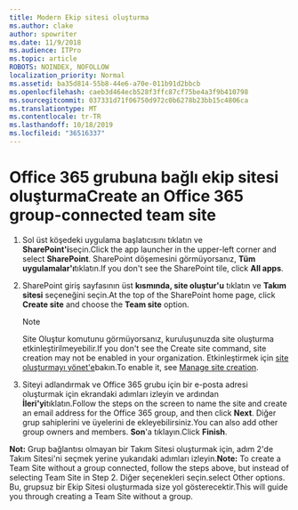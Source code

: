 ```yaml
---
title: Modern Ekip sitesi oluşturma
ms.author: clake
author: spowriter
ms.date: 11/9/2018
ms.audience: ITPro
ms.topic: article
ROBOTS: NOINDEX, NOFOLLOW
localization_priority: Normal
ms.assetid: ba35d814-55b8-44e6-a70e-011b91d2bbcb
ms.openlocfilehash: caeb3d464ecb528f3ffc87cf75be4a3f9b410798
ms.sourcegitcommit: 037331d71f06750d972c0b6278b23bb15c4806ca
ms.translationtype: MT
ms.contentlocale: tr-TR
ms.lasthandoff: 10/18/2019
ms.locfileid: "36516337"
---
```

# <a name="create-an-office-365-group-connected-team-site"></a><span data-ttu-id="cecba-102">Office 365 grubuna bağlı ekip sitesi oluşturma</span><span class="sxs-lookup"><span data-stu-id="cecba-102">Create an Office 365 group-connected team site</span></span>

1. <span data-ttu-id="cecba-103">Sol üst köşedeki uygulama başlatıcısını tıklatın ve **SharePoint'i**seçin.</span><span class="sxs-lookup"><span data-stu-id="cecba-103">Click the app launcher in the upper-left corner and select **SharePoint**.</span></span> <span data-ttu-id="cecba-104">SharePoint döşemesini görmüyorsanız, **Tüm uygulamalar'ı**tıklatın.</span><span class="sxs-lookup"><span data-stu-id="cecba-104">If you don't see the SharePoint tile, click **All apps**.</span></span>
    
2. <span data-ttu-id="cecba-105">SharePoint giriş sayfasının üst **kısmında, site oluştur'u** tıklatın ve **Takım sitesi** seçeneğini seçin.</span><span class="sxs-lookup"><span data-stu-id="cecba-105">At the top of the SharePoint home page, click **Create site** and choose the **Team site** option.</span></span> 
    
    > [!NOTE]
    > <span data-ttu-id="cecba-106">Site Oluştur komutunu görmüyorsanız, kuruluşunuzda site oluşturma etkinleştirilmeyebilir.</span><span class="sxs-lookup"><span data-stu-id="cecba-106">If you don't see the Create site command, site creation may not be enabled in your organization.</span></span> <span data-ttu-id="cecba-107">Etkinleştirmek için [site oluşturmayı yönet'e](https://go.microsoft.com/fwlink/?linkid=2009644)bakın.</span><span class="sxs-lookup"><span data-stu-id="cecba-107">To enable it, see [Manage site creation](https://go.microsoft.com/fwlink/?linkid=2009644).</span></span> 
  
3. <span data-ttu-id="cecba-108">Siteyi adlandırmak ve Office 365 grubu için bir e-posta adresi oluşturmak için ekrandaki adımları izleyin ve ardından **İleri'yi**tıklatın.</span><span class="sxs-lookup"><span data-stu-id="cecba-108">Follow the steps on the screen to name the site and create an email address for the Office 365 group, and then click **Next**.</span></span> <span data-ttu-id="cecba-109">Diğer grup sahiplerini ve üyelerini de ekleyebilirsiniz.</span><span class="sxs-lookup"><span data-stu-id="cecba-109">You can also add other group owners and members.</span></span> <span data-ttu-id="cecba-110">**Son**'a tıklayın.</span><span class="sxs-lookup"><span data-stu-id="cecba-110">Click **Finish**.</span></span>
  
 <span data-ttu-id="cecba-111">**Not:** Grup bağlantısı olmayan bir Takım Sitesi oluşturmak için, adım 2'de Takım Sitesi'ni seçmek yerine yukarıdaki adımları izleyin.</span><span class="sxs-lookup"><span data-stu-id="cecba-111">**Note:** To create a Team Site without a group connected, follow the steps above, but instead of selecting Team Site in Step 2.</span></span> <span data-ttu-id="cecba-112">Diğer seçenekleri seçin.</span><span class="sxs-lookup"><span data-stu-id="cecba-112">select Other options.</span></span> <span data-ttu-id="cecba-113">Bu, grupsuz bir Ekip Sitesi oluşturmada size yol gösterecektir.</span><span class="sxs-lookup"><span data-stu-id="cecba-113">This will guide you through creating a Team Site without a group.</span></span> 
    

